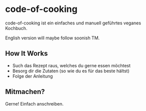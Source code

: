 # code-of-cooking
code-of-cooking ist ein einfaches und manuell geführtes veganes Kochbuch.

English version will maybe follow soonish TM.

## How It Works
- Such das Rezept raus, welches du gerne essen möchtest
- Besorg dir die Zutaten (so wie du es für das beste hältst)
- Folge der Anleitung

## Mitmachen?
Gerne! Einfach anschreiben.
